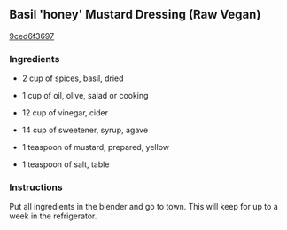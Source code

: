 ## Basil 'honey' Mustard Dressing (Raw Vegan)

[9ced6f3697](http://www.food.com/recipe/basil-honey-mustard-dressing-427709)

### Ingredients

 - 2 cup of spices, basil, dried

 - 1 cup of oil, olive, salad or cooking

 - 12 cup of vinegar, cider

 - 14 cup of sweetener, syrup, agave

 - 1 teaspoon of mustard, prepared, yellow

 - 1 teaspoon of salt, table

### Instructions

Put all ingredients in the blender and go to town. This will keep for up to a week in the refrigerator.